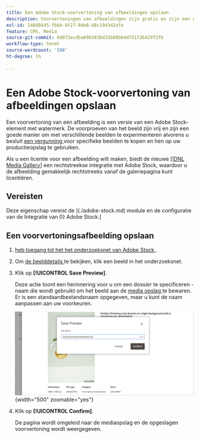 ```yaml
---
title: Een Adobe Stock-voorvertoning van afbeeldingen opslaan
description: Voorvertoningen van afbeeldingen zijn gratis en zijn een goede manier om met verschillende Adobe Stock-afbeeldingen te experimenteren voordat u een licentie aanschaft.
exl-id: 148d8445-fbbb-4f27-8de8-d8c1943d2afe
feature: CMS, Media
source-git-commit: 0d072ecdba696383bd33b88b64d751736429f2f6
workflow-type: tm+mt
source-wordcount: '198'
ht-degree: 1%

---
```


# Een Adobe Stock-voorvertoning van afbeeldingen opslaan

Een voorvertoning van een afbeelding is een versie van een Adobe Stock-element met watermerk. De voorproeven van het beeld zijn vrij en zijn een goede manier om met verschillende beelden te experimenteren alvorens u besluit [ een vergunning ](./adobe-stock-license-image.md) voor specifieke beelden te kopen en hen op uw productieopslag te gebruiken.

Als u een licentie voor een afbeelding wilt maken, biedt de nieuwe [[!DNL Media Gallery]](media-gallery.md) een rechtstreekse integratie met Adobe Stock, waardoor u de afbeelding gemakkelijk rechtstreeks vanaf de galeriepagina kunt licentiëren.

## Vereisten

Deze eigenschap vereist de ](./adobe-stock.md) module en de configuratie van de Integratie van 0} Adobe Stock.[

## Een voorvertoningsafbeelding opslaan

1. [ heb toegang tot het het onderzoeksnet van Adobe Stock ](./adobe-stock-manage.md#access-the-adobe-stock-search-grid).

1. Om [ de beelddetails ](./adobe-stock-manage.md#view-image-details) te bekijken, klik een beeld in het onderzoeksnet.

1. Klik op **[!UICONTROL Save Preview]**.

   Deze actie toont een herinnering voor u om een dossier te specificeren - naam die wordt gebruikt om het beeld aan de [ media opslag ](./media-storage.md) te bewaren. Er is een standaardbestandsnaam opgegeven, maar u kunt de naam aanpassen aan uw voorkeuren.

   ![ sparen Adobe Stock voorproefbeeld ](./assets/adobe-stock-save-preview.png){width="500" zoomable="yes"}

1. Klik op **[!UICONTROL Confirm]**.

   De pagina wordt omgeleid naar de mediaopslag en de opgeslagen voorvertoning wordt weergegeven.

